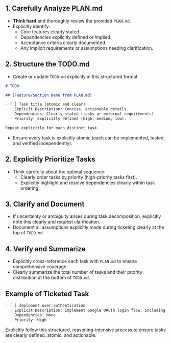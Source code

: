 ## 1. Carefully Analyze PLAN.md
- **Think hard** and thoroughly review the provided `PLAN.md`.
- Explicitly identify:
  - Core features clearly stated.
  - Dependencies explicitly defined or implied.
  - Acceptance criteria clearly documented.
  - Any implicit requirements or assumptions needing clarification.

## 2. Structure the TODO.md
- Create or update `TODO.md` explicitly in this structured format:

```markdown
# TODO

## [Feature/Section Name from PLAN.md]

- [ ] Task title (atomic and clear)
  - Explicit Description: Concise, actionable details.
  - Dependencies: Clearly stated (tasks or external requirements).
  - Priority: Explicitly defined (high, medium, low).

Repeat explicitly for each distinct task.
```

- Ensure every task is explicitly atomic (each can be implemented, tested, and verified independently).

## 2. Explicitly Prioritize Tasks
- Think carefully about the optimal sequence:
  - Clearly order tasks by priority (high-priority tasks first).
  - Explicitly highlight and resolve dependencies clearly within task ordering.

## 3. Clarify and Document
- If uncertainty or ambiguity arises during task decomposition, explicitly note this clearly and request clarification.
- Document all assumptions explicitly made during ticketing clearly at the top of `TODO.md`.

## 4. Verify and Summarize
- Explicitly cross-reference each task with `PLAN.md` to ensure comprehensive coverage.
- Clearly summarize the total number of tasks and their priority distribution at the bottom of `TODO.md`.

## Example of Ticketed Task

```markdown
- [ ] Implement user authentication
  - Explicit Description: Implement Google OAuth login flow, including login and logout functionality, aligned with security standards in DEVREF.md.
  - Dependencies: None
  - Priority: High
```

Explicitly follow this structured, reasoning-intensive process to ensure tasks are clearly defined, atomic, and actionable.
